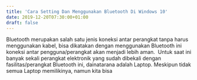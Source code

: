 ```yaml
---
title: 'Cara Setting Dan Menggunakan Bluetooth Di Windows 10'
date: 2019-12-20T07:30:00+01:00
draft: false
---
```


  
Bluetooth merupakan salah satu jenis koneksi antar perangkat tanpa harus menggunakan kabel, bisa dikatakan dengan menggunakan Bluetooth ini koneksi antar pengguna/perangkat akan menjadi lebih aman.  Untuk saat ini banyak sekali perangkat elektronik yang sudah dibekali dengan fasilitas/perangkat Bluetooth ini, dainatarana adalah Laptop. Meskipun tidak semua Laptop memilikinya, namun kita bisa